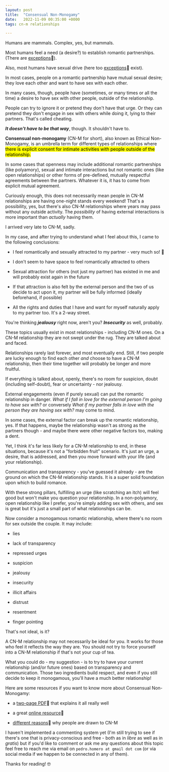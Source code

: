 ```yaml
---
layout: post
title:  "Consensual Non-Monogamy"
date:   2022-11-09 00:35:00 +0000
tags: cn-m relationships 

---
```


Humans are mammals. Complex, yes, but mammals. 

Most humans feel a need (a desire?) to establish romantic partnerships. (There are [exceptions](https://lgbtqia.fandom.com/wiki/Aromantic_spectrum):link:).

Also, most humans have sexual drive (here too [exceptions](https://lgbtqia.fandom.com/wiki/Asexual_spectrum):link: exist).

In most cases, people on a romantic partnership have mutual sexual desire; they love each other and want to have sex with each other.

In many cases, though, people have (sometimes, or many times or all the time) a desire to have sex with other people, outside of the relationship.

People can try to ignore it or pretend they don't have that urge. Or they can pretend they don't engage in sex with others while doing it, lying to their partners. That's called cheating.

***It doesn't have to be that way***, though. It shouldn't have to.

**Consensual non-monogamy** (CN-M for short), also known as Ethical Non-Monogamy, is an umbrella term for different types of relationships where <mark>there is explicit consent for intimate activities with people outside of the relationship.</mark>

In some cases that openness may include additional romantic partnerships (like polyamory), sexual and intimate interactions but not romantic ones (like open relationships) or other forms of pre-defined, mutually respectful agreements between the partners. Whatever it is, it has to come from explicit mutual agreement.

Curiously enough, this does not necessarily mean people in CN-M relationships are having one-night stands every weekend! That's a possibility, yes, but there's also CN-M relationships where years may pass without any outside activity. The *possibility* of having external interactions is more important than *actually* having them.

I arrived very late to CN-M, sadly. 

In my case, and after trying to understand what I feel about this, I came to the following conclusions:

* I feel romantically and sexually attracted to my partner - very much so!  :revolving_hearts:

* I don't seem to have space to feel romantically attracted to others

* Sexual attraction for others (not just my partner) has existed in me and will probably exist again in the future

* If that attraction is also felt by the external person and the two of us decide to act upon it, my partner will be fully informed (ideally beforehand, if possible)

* All the rights and duties that I have and want for myself naturally apply to my partner too. It's a 2-way street.

You're thinking ***jealousy*** right now, aren't you? ***Insecurity*** as well, probably.

These topics usually exist in most relationships - including CN-M ones. On a CN-M relationship they are not swept under the rug. They are talked about and faced. 

Relationships rarely last forever, and most eventually end. Still, if two people are lucky enough to find each other *and* choose to have a CN-M relationship, then their time together will probably be longer and more fruitful. 

If everything is talked about, openly, there's no room for suspicion, doubt (including self-doubt), fear or uncertainty - nor jealousy. 

External engagements (even if purely sexual) can put the romantic relationship in danger. *What if I fall in love for the external person I'm going to have sex with?* or conversely *What if my partner falls in love with the person they are having sex with?* may come to mind. 

In some cases, the external factor can break up the romantic relationship, yes. If that happens, maybe the relationship wasn't as strong as the partners though - and maybe there were other negative factors too, making a dent.

Yet, I think it's far less likely for a CN-M relationship to end, in these situations, because it's not a "forbidden fruit" scenario. It's just an urge, a desire, that is addressed, and then you move forward with your life (and your relationship). 

Communication and transparency - you've guessed it already - are the ground on which the CN-M relationship stands. It is a super solid foundation upon which to build romance. 

With these strong pillars, fulfilling an urge (like scratching an itch) will feel good but won't make you question your relationship. In a non-polyamory, open relationship like I prefer, you're simply adding sex with others, and sex is great but it's just a small part of what relationships can be.

Now consider a monogamous romantic relationship, where there's no room for sex outside the couple. It may include:

* lies

* lack of transparency

* repressed urges

* suspicion

* jealousy

* insecurity

* illicit affairs

* distrust

* resentment

* finger pointing

That's not ideal, is it?

A CN-M relationship may not necessarily be ideal for you. It works for those who feel it reflects the way they are. You should not try to force yourself into a CN-M relationship if that's not your cup of tea. 

What you could do - my suggestion - is to try to have your current relationship (and/or future ones) based on transparency and communication. Those two ingredients build respect, and even if you still decide to keep it monogamous, you'll have a much better relationship!

Here are some resources if you want to know more about Consensual Non-Monogamy:

* a [two-page PDF](https://www.apadivisions.org/division-44/resources/consensual-non-monogamy.pdf):link: that explains it all really well

* a great [online resource](https://www.mindbodygreen.com/articles/ethical-non-monogamy-guide):link:

* [different reasons](https://www.psychologytoday.com/us/blog/the-myths-sex/202106/6-things-draw-people-consensual-nonmonogamy):link: why people are drawn to CN-M

I haven't implemented a commenting system yet (I'm still trying to see if there's one that is privacy-conscious and free - both as in *libre* as well as in *gratis*) but if you'd like to comment or ask me any questions about this topic feel free to reach me via email on `pedro.homero at gmail dot com` (or via social media if we happen to be connected in any of them).

Thanks for reading! :nerd_face: 
